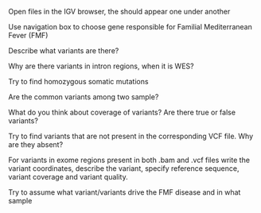Open files in the IGV browser, the should appear one under another

Use navigation box to choose gene responsible for Familial Mediterranean Fever (FMF)

Describe what variants are there?

Why are there variants in intron regions, when it is WES?

Try to find homozygous somatic mutations

Are the common variants among two sample?

What do you think about coverage of variants? Are there true or false variants?

Try to find variants that are not present in the corresponding VCF file. Why are they absent?

For variants in exome regions present in both .bam and .vcf files write the variant coordinates, describe the variant, specify reference sequence, variant coverage and variant quality.

Try to assume what variant/variants drive the FMF disease and in what sample

